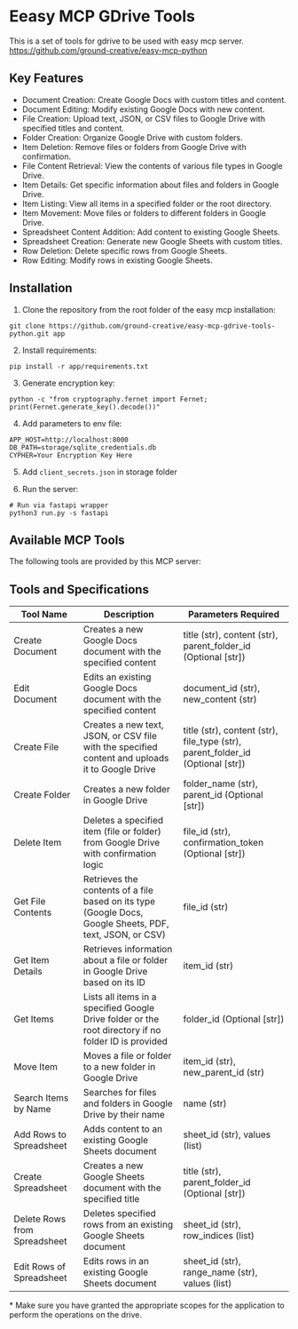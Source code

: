 # Eeasy MCP GDrive Tools

This is a set of tools for gdrive to be used with easy mcp server.<br>
https://github.com/ground-creative/easy-mcp-python

## Key Features

- Document Creation: Create Google Docs with custom titles and content. 
- Document Editing: Modify existing Google Docs with new content. 
- File Creation: Upload text, JSON, or CSV files to Google Drive with specified titles and content. 
- Folder Creation: Organize Google Drive with custom folders. 
- Item Deletion: Remove files or folders from Google Drive with confirmation. 
- File Content Retrieval: View the contents of various file types in Google Drive. 
- Item Details: Get specific information about files and folders in Google Drive. 
- Item Listing: View all items in a specified folder or the root directory. 
- Item Movement: Move files or folders to different folders in Google Drive. 
- Spreadsheet Content Addition: Add content to existing Google Sheets. 
- Spreadsheet Creation: Generate new Google Sheets with custom titles. 
- Row Deletion: Delete specific rows from Google Sheets. 
- Row Editing: Modify rows in existing Google Sheets.

## Installation

1. Clone the repository from the root folder of the easy mcp installation:

```
git clone https://github.com/ground-creative/easy-mcp-gdrive-tools-python.git app
```

2. Install requirements:

```
pip install -r app/requirements.txt
```

3. Generate encryption key:

```
python -c "from cryptography.fernet import Fernet; print(Fernet.generate_key().decode())"
```

4. Add parameters to env file:

```
APP_HOST=http://localhost:8000
DB_PATH=storage/sqlite_credentials.db
CYPHER=Your Encryption Key Here
```

5. Add `client_secrets.json` in storage folder

6. Run the server:

```
# Run via fastapi wrapper
python3 run.py -s fastapi
```

## Available MCP Tools

The following tools are provided by this MCP server:

## Tools and Specifications

| Tool Name | Description | Parameters Required |
|---|---|---|
| Create Document | Creates a new Google Docs document with the specified content | title (str), content (str), parent_folder_id (Optional [str]) |
| Edit Document | Edits an existing Google Docs document with the specified content | document_id (str), new_content (str) |
| Create File | Creates a new text, JSON, or CSV file with the specified content and uploads it to Google Drive | title (str), content (str), file_type (str), parent_folder_id (Optional [str]) |
| Create Folder | Creates a new folder in Google Drive | folder_name (str), parent_id (Optional [str]) |
| Delete Item | Deletes a specified item (file or folder) from Google Drive with confirmation logic | file_id (str), confirmation_token (Optional [str]) |
| Get File Contents | Retrieves the contents of a file based on its type (Google Docs, Google Sheets, PDF, text, JSON, or CSV) | file_id (str) |
| Get Item Details | Retrieves information about a file or folder in Google Drive based on its ID | item_id (str) |
| Get Items | Lists all items in a specified Google Drive folder or the root directory if no folder ID is provided | folder_id (Optional [str]) |
| Move Item | Moves a file or folder to a new folder in Google Drive | item_id (str), new_parent_id (str) |
| Search Items by Name | Searches for files and folders in Google Drive by their name | name (str) |
| Add Rows to Spreadsheet | Adds content to an existing Google Sheets document | sheet_id (str), values (list) |
| Create Spreadsheet | Creates a new Google Sheets document with the specified title | title (str), parent_folder_id (Optional [str]) |
| Delete Rows from Spreadsheet | Deletes specified rows from an existing Google Sheets document | sheet_id (str), row_indices (list) |
| Edit Rows of Spreadsheet | Edits rows in an existing Google Sheets document | sheet_id (str), range_name (str), values (list) |

\* Make sure you have granted the appropriate scopes for the application to perform the operations on the drive.

